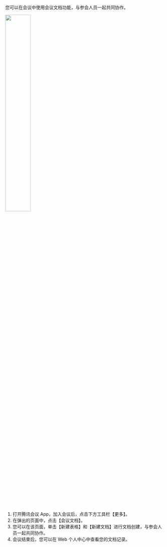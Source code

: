 您可以在会议中使用会议文档功能，与参会人员一起共同协作。

<img src="https://main.qcloudimg.com/raw/d104ee8fa2c706ae738822ac6ea1d23e.png" width="40%">

1. 打开腾讯会议 App，加入会议后，点击下方工具栏【更多】。
2. 在弹出的页面中，点击【会议文档】。
3. 您可以在该页面，单击【新建表格】和【新建文档】进行文档创建，与参会人员一起共同协作。
4. 会议结束后，您可以在 Web 个人中心中查看您的文档记录。
